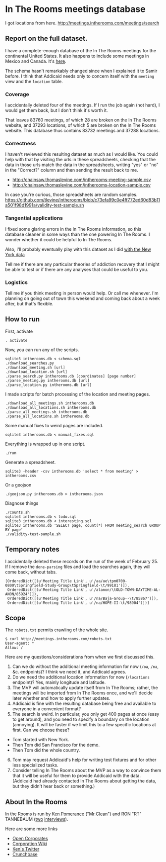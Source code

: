In The Rooms meetings database
===

I got locations from here.
http://meetings.intherooms.com/meetings/search

## Report on the full dataset.
I have a complete-enough database of the In The Rooms meetings for
the continental United States. It also happens to include some
meetings in Mexico and Canada. It's [here](http://chainsaw.thomaslevine.com/intherooms.db).

The schema hasn't remarkably changed since when I explained it to
Samir before. I think that Addicaid needs only to concern itself
with the `meeting` view and the `location` table.

### Coverage
I accidentally deleted four of the meetings. If I run the job again
(not hard), I would get them back, but I don't think it's worth it.

That leaves 83760 meetings, of which 28 are broken on the In The
Rooms website, and 37293 locations, of which 5 are broken on the In
The Rooms website. This database thus contains 83732 meetings and
37288 locations.

### Correctness
I haven't reviewed this resulting dataset as much as I would like.
You could help with that by visiting the urls in these spreadsheets,
checking that the data in those urls match the data in the
spreadsheets, writing "yes" or "no" in the "Correct?" column and
then sending the result back to me.

* http://chainsaw.thomaslevine.com/intherooms-meeting-sample.csv
* http://chainsaw.thomaslevine.com/intherooms-location-sample.csv

In case you're curious, those spreadsheets are random samples.
https://github.com/tlevine/intherooms/blob/c73efa99c0e4ff772ed60d83b11a501f98d1991a/validity-test-sample.sh

### Tangential applications
I fixed some glaring errors in the In The Rooms information, so this
database cleaner in some ways than the one powering In The Rooms.
I wonder whether it could be helpful to In The Rooms.

Also, I'll probably eventually play with this dataset as I did
[with the New York data](http://thomaslevine.com/!/new-york-addiction-recovery-meetings/)

Tell me if there are any particular theories of addiction recovery
that I might be able to test or if there are any analyses that could
be useful to you.

### Logistics
Tell me if you think meeting in person would help. Or call me
whenever. I'm planning on going out of town this weekend and coming
back about a week after, but that's flexible.

## How to run

First, activate

    . activate

Now, you can run any of the scripts.

    sqlite3 intherooms.db < schema.sql
    ./download_searches.py
    ./download_meeting.sh [url]
    ./download_location.sh [url]
    ./parse_search.py intherooms.db [coordinates] [page number]
    ./parse_meeting.py intherooms.db [url]
    ./parse_location.py intherooms.db [url]

I made scripts for batch processing of the location and meeting pages.

    ./download_all_meetings.sh intherooms.db
    ./download_all_locations.sh intherooms.db
    ./parse_all_meetings.sh intherooms.db
    ./parse_all_locations.sh intherooms.db

Some manual fixes to weird pages are included.

    sqlite3 intherooms.db < manual_fixes.sql

Everything is wrapped up in one script.

    ./run

Generate a spreadsheet.

    sqlite3 -header -csv intherooms.db 'select * from meeting' > intherooms.csv

Or a geojson

    ./geojson.py intherooms.db > intherooms.json

Diagnose things

    ./counts.sh
    sqlite3 intherooms.db < todo.sql
    sqlite3 intherooms.db < interesting.sql
    sqlite3 intherooms.db 'SELECT page, count(*) FROM meeting_search GROUP BY page'
    ./validity-test-sample.sh

## Temporary notes
I accidentally deleted these records on the run of the week of February 25.
If I remove the `done-parsing` files and load the searches again, they will
come back, without tabs.

    [OrderedDict([(u'Meeting Title Link', u'/aa/ue\tpm0700-0800\tSpringfield-Study-Group\tSpringfield-\t/99181')]),
     OrderedDict([(u'Meeting Title Link', u'/alanon/\tOLD-TOWN-DAYTIME-AL-ANON/85924')]),
     OrderedDict([(u'Meeting Title Link', u'/na/Baja-Group--\t/85867')]),
     OrderedDict([(u'Meeting Title Link', u'/na/HOPE-II-\t/98904')])]

## Scope
The `robots.txt` permits crawling of the whole site.

    $ curl http://meetings.intherooms.com/robots.txt
    User-agent: *
    Allow: /

Here are my questions/considerations from when we first discussed this.

1. Can we do without the additional meeting information for now
    (`/oa`, `/na`, &c. endpoints)? I think we need it, and Addicaid agrees.
2. Do we need the additional location information for now (`/locations`
    endpoint)? Yes, mainly longitude and latitude.
3. The MVP will automatically update itself from In The Rooms; rather, the meetings
    will be imported from In The Rooms once, and we'll decide later whether and how
    to apply further updates.
4. Addicaid is fine with the resulting database being free and available to everyone
    in a convenient format?
5. The search is weird. In particular, you only get 400 pages at once (easy to
    get around), and you need to specify a boundary on the location (annoying).
    It will be faster if we limit this to a few specific locations at first.
    Can we choose these?
  * Tom started with New York.
  * Then Tom did San Francisco for the demo.
  * Then Tom did the whole country.
6. Tom may request Addicaid's help for writing test fixtures and for other less
    specialized tasks.
7. Consider telling In The Rooms about the MVP as a way to convince them that
    it will be useful for them to provide Addicaid with the data. (Addicaid
    had already contacted In The Rooms about getting the data, but they didn't
    hear back or something.)

## About In the Rooms
In the Rooms is run by
[Ken Pomerance](http://kenpomerance.com/)
("[Mr Clean](http://opencorporates.com/companies/us_fl/P06000144749)")
and RON "RT" TANNEBAUM
([two](http://100interviews.com/post/2050725736/71)
[interviews](http://www.recoverymonth.gov/Multimedia/Ask-the-Expert/Bio-Ronald-Tannebaum.aspx)).

Here are some more links

* [Open Corporates](http://opencorporates.com/companies/us_fl/P07000095303)
* [Corporation Wiki](http://www.corporationwiki.com/Florida/Plantation/ronald-d-tannebaum-P2117824.aspx)
* [Ken's Twitter](https://twitter.com/Mrclean1982)
* [Crunchbase](http://www.crunchbase.com/company/intherooms)
